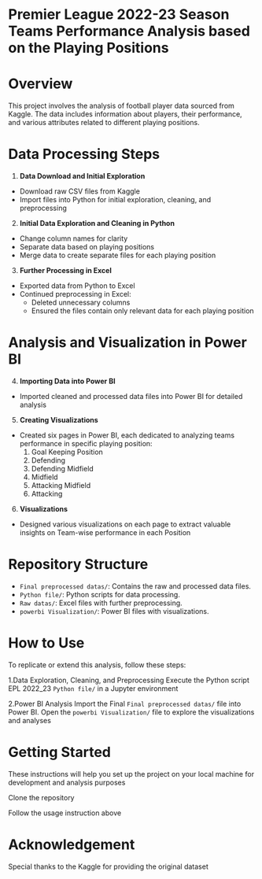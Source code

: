 # Premier League 2022-23 Season Teams Performance Analysis based on the Playing Positions
# Overview
This project involves the analysis of football player data sourced from Kaggle. The data includes information about players, their performance, and various attributes related to different playing positions.

# Data Processing Steps
 1. **Data Download and Initial Exploration**
- Download raw CSV files from Kaggle
- Import files into Python for initial exploration, cleaning, and preprocessing
  
 2. **Initial Data Exploration and Cleaning in Python**
- Change column names for clarity
- Separate data based on playing positions
- Merge data to create separate files for each playing position

 3. **Further Processing in Excel**
- Exported data from Python to Excel
- Continued preprocessing in Excel:
  - Deleted unnecessary columns
  - Ensured the files contain only relevant data for each playing position

 # Analysis and Visualization in Power BI

 4. **Importing Data into Power BI**
- Imported cleaned and processed data files into Power BI for detailed analysis

 5. **Creating Visualizations**
- Created six pages in Power BI, each dedicated to analyzing teams performance in specific playing position:
  1. Goal Keeping Position
  2. Defending
  3. Defending Midfield
  4. Midfield
  5. Attacking Midfield
  6. Attacking
  
 6. **Visualizations**
- Designed various visualizations on each page to extract valuable insights on Team-wise performance in each Position

# Repository Structure
- `Final preprocessed datas/`: Contains the raw and processed data files.
- `Python file/`: Python scripts for data processing.
- `Raw datas/`: Excel files with further preprocessing.
- `powerbi Visualization/`: Power BI files with visualizations.

# How to Use
To replicate or extend this analysis, follow these steps:

1.Data Exploration, Cleaning, and Preprocessing Execute the Python script EPL 2022_23 `Python file/` in a Jupyter environment

2.Power BI Analysis Import the Final `Final preprocessed datas/` file into Power BI. Open the `powerbi Visualization/` file to explore the visualizations and analyses

# Getting Started
These instructions will help you set up the project on your local machine for development and analysis purposes

Clone the repository

Follow the usage instruction above

# Acknowledgement
Special thanks to the Kaggle for providing the original dataset








